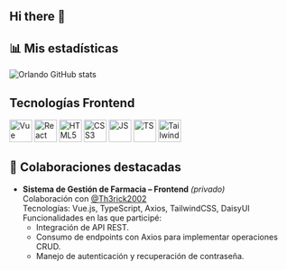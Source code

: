 ## Hi there 👋

<!--
**orlando-zh/orlando-zh** is a ✨ _special_ ✨ repository because its `README.md` (this file) appears on your GitHub profile.

Here are some ideas to get you started:

- 🔭 I’m currently working on ...
- 🌱 I’m currently learning ...
- 👯 I’m looking to collaborate on ...
- 🤔 I’m looking for help with ...
- 💬 Ask me about ...
- 📫 How to reach me: ...
- 😄 Pronouns: ...
- ⚡ Fun fact: ...
-->

## 📊 Mis estadísticas
![Orlando GitHub stats](https://github-readme-stats.vercel.app/api?username=orlando-zh&show_icons=true&count_private=true&theme=corporate)


## Tecnologías Frontend
<img src="https://cdn.jsdelivr.net/npm/simple-icons@v8/icons/vue.svg" alt="Vue" width="40" height="40"/>
<img src="https://cdn.jsdelivr.net/npm/simple-icons@v8/icons/react.svg" alt="React" width="40" height="40"/>
<img src="https://cdn.jsdelivr.net/npm/simple-icons@v8/icons/html5.svg" alt="HTML5" width="40" height="40"/>
<img src="https://cdn.jsdelivr.net/npm/simple-icons@v8/icons/css3.svg" alt="CSS3" width="40" height="40"/>
<img src="https://cdn.jsdelivr.net/npm/simple-icons@v8/icons/javascript.svg" alt="JS" width="40" height="40"/>
<img src="https://cdn.jsdelivr.net/npm/simple-icons@v8/icons/typescript.svg" alt="TS" width="40" height="40"/>
<img src="https://cdn.jsdelivr.net/npm/simple-icons@v8/icons/tailwindcss.svg" alt="Tailwind" width="40" height="40"/>



## 📌 Colaboraciones destacadas
- **Sistema de Gestión de Farmacia – Frontend** *(privado)*  
  Colaboración con [@Th3rick2002](https://github.com/Th3rick2002)  
  Tecnologías: Vue.js, TypeScript, Axios, TailwindCSS, DaisyUI  
  Funcionalidades en las que participé:
  - Integración de API REST.
  - Consumo de endpoints con Axios para implementar operaciones CRUD.
  - Manejo de autenticación y recuperación de contraseña.

